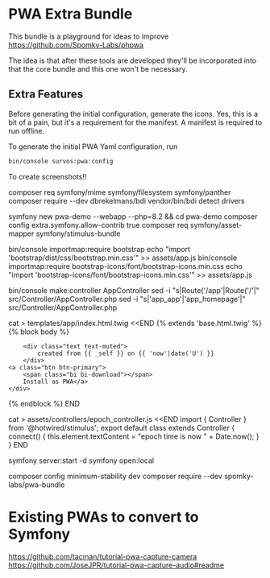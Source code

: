 # PWA Extra Bundle

This bundle is a playground for ideas to improve https://github.com/Spomky-Labs/phpwa

The idea is that after these tools are developed they'll be incorporated into that the core bundle and this one won't be necessary.  

## Extra Features

Before generating the initial configuration, generate the icons.  Yes, this is a bit of a pain, but it's a requirement for the manifest.  A manifest is required to run offline.



To generate the initial PWA Yaml configuration, run 

```bash
bin/console survos:pwa:config
```

To create screenshots!!

composer req symfony/mime symfony/filesystem symfony/panther
composer require --dev dbrekelmans/bdi
vendor/bin/bdi detect drivers




symfony new pwa-demo --webapp --php=8.2 && cd pwa-demo
composer config extra.symfony.allow-contrib true
composer req symfony/asset-mapper symfony/stimulus-bundle


bin/console importmap:require bootstrap
echo "import 'bootstrap/dist/css/bootstrap.min.css'" >> assets/app.js
bin/console importmap:require bootstrap-icons/font/bootstrap-icons.min.css
echo "import 'bootstrap-icons/font/bootstrap-icons.min.css'" >> assets/app.js

bin/console make:controller AppController
sed -i "s|Route('/app'|Route('/'|" src/Controller/AppController.php
sed -i "s|'app_app'|'app_homepage'|" src/Controller/AppController.php

cat > templates/app/index.html.twig <<END
{% extends 'base.html.twig' %}
{% block body %}
<div class="container">
<span class="bi bi-clock h1"></span>
<div {{ stimulus_controller('epoch') }}></div>

        <div class="text text-muted">
            created from {{ _self }} on {{ 'now'|date('U') }}
        </div>
    <a class="btn btn-primary">
        <span class="bi bi-download"></span>
        Install as PWA</a>
    </div>
{% endblock %}
END

cat > assets/controllers/epoch_controller.js <<END
import { Controller } from '@hotwired/stimulus';
export default class extends Controller {
connect() {
this.element.textContent = "epoch time is now " +  Date.now();
}
}
END

symfony server:start -d
symfony open:local

composer config minimum-stability dev
composer require --dev spomky-labs/pwa-bundle

# Existing PWAs to convert to Symfony

https://github.com/tacman/tutorial-pwa-capture-camera
https://github.com/JoseJPR/tutorial-pwa-capture-audio#readme
